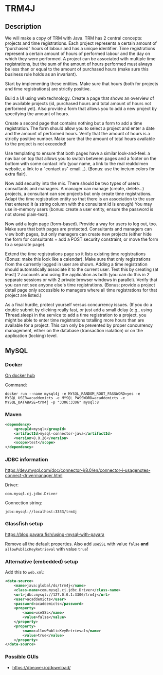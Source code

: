 # TRM4J

## Description

We will make a copy of TRM with Java.
TRM has 2 central concepts: projects and time registrations.
Each project represents a certain amount of "purchased" hours of labour and has a unique identifier.
Time registrations represent a certain amount of hours of performed labour and the day on which they were performed.
A project can be associated with multiple time registrations, but the sum of the amount of hours performed must always be less than or equal to the amount of purchased hours (make sure this business rule holds as an invariant).

Start by implementing these entities.
Make sure that hours (both for projects and time registrations) are strictly positive.

Build a UI using web technology.
Create a page that shows an overview of the available projects (id, purchased hours and total amount of hours not performed yet).
Also provide a form that allows you to add a new project by specifying the amount of hours.

Create a second page that contains nothing but a form to add a time registration.
The form should allow you to select a project and enter a date and the amount of performed hours.
Verify that the amount of hours is a strictly positive number.
Make sure that the amount of total hours available to the project is not exceeded!

Use templating to ensure that both pages have a similar look-and-feel: a nav bar on top that allows you to switch between pages and a footer on the bottom with some contact info (your name, a link to the real realdolmen website, a link to a "contact us" email…).
(Bonus: use the inetum colors for extra flair).

Now add security into the mix.
There should be two types of users: consultants and managers.
A manager can manage (create, delete...) projects, a consultant can see projects but only create time registrations.
Adapt the time registration entity so that there is an association to the user that entered it (a string column with the consultant id is enough)
You may use in-memory users (bonus: create a user entity, ensure the password is not stored plain-text).

Now add a login page (form-based).
Provide a way for users to log out, too.
Make sure that both pages are protected.
Consultants and managers can view both pages, but only managers can create new projects (either hide the form for consultants + add a POST security constraint, or move the form to a separate page).

Extend the time registrations page so it lists existing time registrations (Bonus: make this look like a calendar).
Make sure that only registrations from the currently logged in user are shown.
Adding a time registration should automatically associate it to the current user.
Test this by creating (at least) 2 accounts and using the application as both (you can do this in 2 separate sessions or with 2 private browser windows in parallel).
Verify that you can not see anyone else's time registrations.
(Bonus: provide a project detail page only accessible to managers where all time registrations for that project are listed.)

As a final hurdle, protect yourself versus concurrency issues.
(If you do a double submit by clicking really fast, or just add a small delay (e.g., using Thread.sleep) in the service to add a time registration to a project, you might be able to enter time registrations totalling more hours than are available for a project.
This can only be prevented by proper concurrency management, either on the database (transaction isolation) or on the application (locking) level.

## MySQL

### Docker

[On docker hub](https://hub.docker.com/_/mysql/)

Command:

    docker run --name mysql4j -e MYSQL_RANDOM_ROOT_PASSWORD=yes -e MYSQL_USER=acaddemicts -e MYSQL_PASSWORD=acaddemicts -e MYSQL_DATABASE=trm4j -p "3306:3306" mysql:8

### Maven

```xml
<dependency>
    <groupId>mysql</groupId>
    <artifactId>mysql-connector-java</artifactId>
    <version>8.0.26</version>
    <scope>test</scope>
</dependency>
```

### JDBC information

https://dev.mysql.com/doc/connector-j/8.0/en/connector-j-usagenotes-connect-drivermanager.html

Driver:

    com.mysql.cj.jdbc.Driver

Connection string:

    jdbc:mysql://localhost:3333/trm4j

### Glassfish setup

https://blog.payara.fish/using-mysql-with-payara

Remove all the default properties.
Also add `useSSL` with value `false` **and** `allowPublicKeyRetrieval` with value `true`!

### Alternative (embedded) setup

Add this to `web.xml`:

```xml
<data-source>
    <name>java:global/ds/trm4j</name>
    <class-name>com.mysql.cj.jdbc.Driver</class-name>
    <url>jdbc:mysql://127.0.0.1:3306/trm4j</url>
    <user>acaddemicts</user>
    <password>acaddemicts</password>
    <property>
        <name>useSSL</name>
        <value>false</value>
    </property>
    <property>
        <name>allowPublicKeyRetrieval</name>
        <value>true</value>
    </property>
</data-source>
```

### Possible GUIs

* https://dbeaver.io/download/